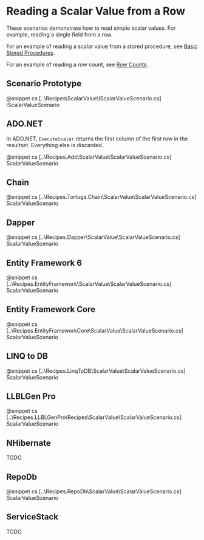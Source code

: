 ﻿# Reading a Scalar Value from a Row

These scenarios demonstrate how to read simple scalar values. For example, reading a single field from a row. 

For an example of reading a scalar value from a stored procedure, see [Basic Stored Procedures](BasicStoredProc.htm).

For an example of reading a row count, see [Row Counts](RowCount.htm).

## Scenario Prototype

@snippet cs [..\Recipes\ScalarValue\IScalarValueScenario.cs] IScalarValueScenario

## ADO.NET

In ADO.NET, `ExecuteScalar` returns the first column of the first row in the resultset. Everything else is discarded.

@snippet cs [..\Recipes.Ado\ScalarValue\ScalarValueScenario.cs] ScalarValueScenario

## Chain

@snippet cs [..\Recipes.Tortuga.Chain\ScalarValue\ScalarValueScenario.cs] ScalarValueScenario

## Dapper

@snippet cs [..\Recipes.Dapper\ScalarValue\ScalarValueScenario.cs] ScalarValueScenario

## Entity Framework 6

@snippet cs [..\Recipes.EntityFramework\ScalarValue\ScalarValueScenario.cs] ScalarValueScenario

## Entity Framework Core

@snippet cs [..\Recipes.EntityFrameworkCore\ScalarValue\ScalarValueScenario.cs] ScalarValueScenario

## LINQ to DB

@snippet cs [..\Recipes.LinqToDB\ScalarValue\ScalarValueScenario.cs] ScalarValueScenario

## LLBLGen Pro 

@snippet cs [..\Recipes.LLBLGenPro\Recipes\ScalarValue\ScalarValueScenario.cs] ScalarValueScenario

## NHibernate

TODO

## RepoDb

@snippet cs [..\Recipes.RepoDb\ScalarValue\ScalarValueScenario.cs] ScalarValueScenario

## ServiceStack

TODO
